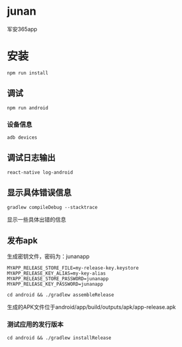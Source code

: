 # junan
军安365app

# 安装
```
npm run install
```
## 调试
```
npm run android
```
### 设备信息
```
adb devices
```
 
## 调试日志输出
```
react-native log-android
```
## 显示具体错误信息
```
gradlew compileDebug --stacktrace
```
显示一些具体出错的信息

## 发布apk
生成密钥文件，密码为：junanapp
```
MYAPP_RELEASE_STORE_FILE=my-release-key.keystore
MYAPP_RELEASE_KEY_ALIAS=my-key-alias
MYAPP_RELEASE_STORE_PASSWORD=junanapp
MYAPP_RELEASE_KEY_PASSWORD=junanapp
```

```
cd android && ./gradlew assembleRelease
```

生成的APK文件位于android/app/build/outputs/apk/app-release.apk
### 测试应用的发行版本
```
cd android && ./gradlew installRelease
```
